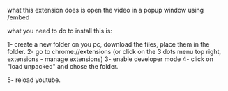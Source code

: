  what this extension does is open the video in a popup window using /embed

 what you need to do to install this is:

1- create a new folder on you pc, download the files, place them in the folder.
2- go to chrome://extensions (or click on the 3 dots menu top right, extensions - manage extensions)
3- enable developer mode
4- click on "load unpacked" and chose the folder.

5- reload youtube.
